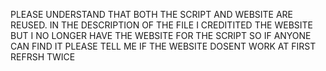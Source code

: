 PLEASE UNDERSTAND THAT BOTH THE SCRIPT AND WEBSITE ARE REUSED. 
IN THE DESCRIPTION OF THE FILE I CREDITITED THE WEBSITE BUT I NO LONGER HAVE THE WEBSITE FOR THE SCRIPT SO IF ANYONE CAN FIND IT PLEASE TELL ME
IF THE WEBSITE DOSENT WORK AT FIRST REFRSH TWICE
